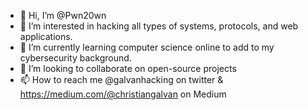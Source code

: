 - 👋 Hi, I’m @Pwn20wn
- 👀 I’m interested in hacking all types of systems, protocols, and web applications.
- 🌱 I’m currently learning computer science online to add to my cybersecurity background.
- 💞️ I’m looking to collaborate on open-source projects 
- 📫 How to reach me @galvanhacking on twitter & https://medium.com/@christiangalvan on Medium

<!---
Pwn20wn/Pwn20wn is a ✨ special ✨ repository because its `README.md` (this file) appears on your GitHub profile.
You can click the Preview link to take a look at your changes.
--->

